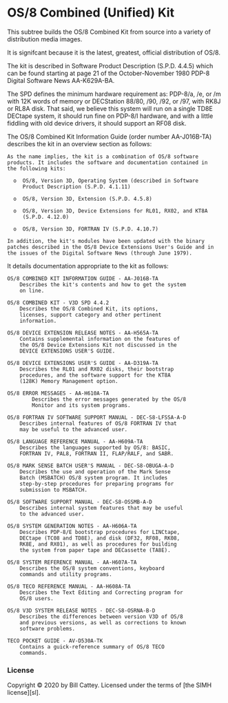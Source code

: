 # OS/8 Combined (Unified) Kit

This subtree builds the OS/8 Combined Kit from source into a variety
of distribution media images.

It is signifcant because it is the latest, greatest, official distribution of OS/8.

The kit is described in Software Product Description (S.P.D. 4.4.5)
which can be found starting at page 21 of the October-November 1980
PDP-8 Digital Software News AA-K629A-BA.

The SPD defines the minimum hardware requirement as: PDP-8/a, /e, or /m
with 12K words of memory or DECStation 88/80, /90, /92, or /97, with
RK8J or RL8A disk. That said, we believe this system will run on a
single TD8E DECtape system, it should run fine on PDP-8/I hardware, and
with a little fiddling with old device drivers, it should support an
RF08 disk.

The OS/8 Combined Kit Information Guide (order number AA-J016B-TA)
describes the kit in an overview section as follows:

    As the name implies, the kit is a combination of OS/8 software
    products. It includes the software and documentation contained in
    the following kits:

      o  OS/8, Version 3D, Operating System (described in Software
         Product Description (S.P.D. 4.1.11)

      o  OS/8, Version 3D, Extension (S.P.D. 4.5.8)

      o  OS/8, Version 3D, Device Extensions for RL01, RX02, and KT8A
         (S.P.D. 4.12.0)

      o  OS/8, Version 3D, FORTRAN IV (S.P.D. 4.10.7)

    In addition, the kit's modules have been updated with the binary
    patches described in the OS/8 Device Extensions User's Guide and in
    the issues of the Digital Software News (through June 1979).
    

It details documentation appropriate to the kit as follows:

    OS/8 COMBINED KIT INFORMATION GUIDE - AA-J016B-TA
        Describes the kit's contents and how to get the system
        on line.

    OS/8 COMBINED KIT - V3D SPD 4.4.2
        Describes the OS/8 Combined Kit, its options,
        licenses, support category and other pertinent
        information.

    OS/8 DEVICE EXTENSION RELEASE NOTES - AA-H565A-TA
        Contains supplemental information on the features of
        the OS/8 Device Extensions Kit not discussed in the
        DEVICE EXTENSIONS USER'S GUIDE.

    OS/8 DEVICE EXTENSIONS USER'S GUIDE - AA-D319A-TA
        Describes the RL01 and RX02 disks, their bootstrap
        procedures, and the software support for the KT8A
        (128K) Memory Management option.

    OS/8 ERROR MESSAGES - AA-H610A-TA
            Describes the error messages generated by the OS/8
            Monitor and its system programs.

    OS/8 FORTRAN IV SOFTWARE SUPPORT MANUAL - DEC-S8-LFSSA-A-D
        Describes internal features of OS/8 FORTRAN IV that
        may be useful to the advanced user.

    OS/8 LANGUAGE REFERENCE MANUAL - AA-H609A-TA
        Describes the languages supported by OS/8: BASIC,
        FORTRAN IV, PAL8, FORTRAN II, FLAP/RALF, and SABR.

    OS/8 MARK SENSE BATCH USER'S MANUAL - DEC-S8-OBUGA-A-D
        Describes the use and operation of the Mark Sense
        Batch (MSBATCH) OS/8 system program. It includes
        step-by-step procedures for preparing programs for
        submission to MSBATCH.

    OS/8 SOFTWARE SUPPORT MANUAL - DEC-S8-OSSMB-A-D
        Describes internal system features that may be useful
        to the advanced user.

    OS/8 SYSTEM GENERATION NOTES - AA-H606A-TA
        Describes PDP-8/E bootstrap procedures for LINCtape,
        DECtape (TC08 and TD8E), and disk (DF32, RF08, RK08,
        RK8E, and RX01), as well as procedures for building
        the system from paper tape and DECassette (TA8E).

    OS/8 SYSTEM REFERENCE MANUAL - AA-H607A-TA
        Describes the OS/8 system conventions, keyboard
        commands and utility programs.

    OS/8 TECO REFERENCE MANUAL - AA-H608A-TA
        Describes the Text Editing and Correcting program for
        OS/8 users.

    OS/8 V3D SYSTEM RELEASE NOTES - DEC-S8-OSRNA-B-D
        Describes the differences between version V3D of OS/8
        and previous versions, as well as corrections to known
        software problems.

    TECO POCKET GUIDE - AV-D530A-TK
        Contains a guick-reference summary of OS/8 TECO
        commands.

### <a id="license"></a>License

Copyright © 2020 by Bill Cattey. Licensed under the terms of
[the SIMH license][sl].
